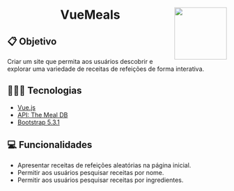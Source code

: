 # <img width="120px" height="120px" align="right" src="https://github.com/LuanaFeliciano/VueMeals/assets/98564118/df2326d2-222a-4a5b-a611-0428d495e682">  <h1 align="center"> VueMeals </h1>

## 📋 Objetivo
Criar um site que permita aos usuários descobrir e explorar uma variedade de receitas de refeições de forma interativa.




## 👩🏽‍💻 Tecnologias
* [Vue.js](https://br.vuejs.org/)
* [API: The Meal DB](https://themealdb.com/)
* [Bootstrap 5.3.1](https://getbootstrap.com/)

## 💻 Funcionalidades 
- Apresentar receitas de refeições aleatórias na página inicial.
- Permitir aos usuários pesquisar receitas por nome.
- Permitir aos usuários pesquisar receitas por ingredientes.
